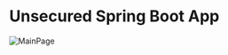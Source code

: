 # Unsecured Spring Boot App 

![MainPage](https://user-images.githubusercontent.com/11626327/81542815-34590d80-93b0-11ea-8025-61ddd6c95896.JPG)

